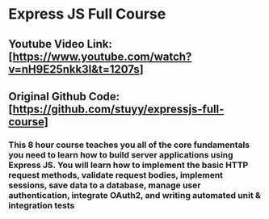 # Express JS Full Course

## Youtube Video Link: [https://www.youtube.com/watch?v=nH9E25nkk3I&t=1207s]

## Original Github Code: [https://github.com/stuyy/expressjs-full-course]

### This 8 hour course teaches you all of the core fundamentals you need to learn how to build server applications using Express JS. You will learn how to implement the basic HTTP request methods, validate request bodies, implement sessions, save data to a database, manage user authentication, integrate OAuth2, and writing automated unit & integration tests
